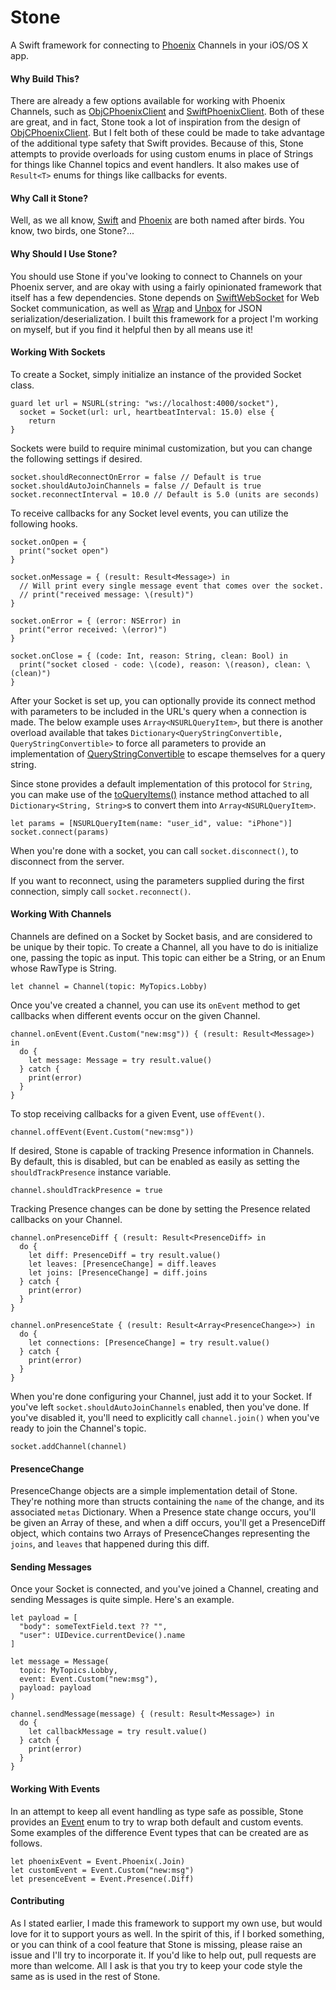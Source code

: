 # Stone

A Swift framework for connecting to [Phoenix](https://www.phoenixframework.org) Channels in your iOS/OS X app.

#### Why Build This?

There are already a few options available for working with Phoenix Channels, such as [ObjCPhoenixClient](https://github.com/livehelpnow/ObjCPhoenixClient) and [SwiftPhoenixClient](https://github.com/davidstump/SwiftPhoenixClient). Both of these are great, and in fact, Stone took a lot of inspiration from the design of [ObjCPhoenixClient](https://github.com/livehelpnow/ObjCPhoenixClient). But I felt both of these could be made to take advantage of the additional type safety that Swift provides. Because of this, Stone attempts to provide overloads for using custom enums in place of Strings for things like Channel topics and event handlers. It also makes use of `Result<T>` enums for things like callbacks for events.

#### Why Call it Stone?

Well, as we all know, [Swift](https://swift.org) and [Phoenix](https://www.phoenixframework.org) are both named after birds. You know, two birds, one Stone?...


#### Why Should I Use Stone?

You should use Stone if you've looking to connect to Channels on your Phoenix server, and are okay with using a fairly opinionated framework that itself has a few dependencies. Stone depends on [SwiftWebSocket](https://github.com/tidwall/SwiftWebSocket) for Web Socket communication, as well as [Wrap](https://github.com/JohnSundell/Wrap/tree/master/Sources) and [Unbox](https://github.com/JohnSundell/Unbox/tree/master/Sources) for JSON serialization/deserialization. I built this framework for a project I'm working on myself, but if you find it helpful then by all means use it!

#### Working With Sockets

To create a Socket, simply initialize an instance of the provided Socket class.

```{swift}
guard let url = NSURL(string: "ws://localhost:4000/socket"),
  socket = Socket(url: url, heartbeatInterval: 15.0) else {
    return
}
```

Sockets were build to require minimal customization, but you can change the following settings if desired.

```{swift}
socket.shouldReconnectOnError = false // Default is true
socket.shouldAutoJoinChannels = false // Default is true
socket.reconnectInterval = 10.0 // Default is 5.0 (units are seconds)
```

To receive callbacks for any Socket level events, you can utilize the following hooks.

```{swift}
socket.onOpen = {
  print("socket open")
}

socket.onMessage = { (result: Result<Message>) in
  // Will print every single message event that comes over the socket.
  // print("received message: \(result)")
}

socket.onError = { (error: NSError) in
  print("error received: \(error)")
}

socket.onClose = { (code: Int, reason: String, clean: Bool) in
  print("socket closed - code: \(code), reason: \(reason), clean: \(clean)")
}
```

After your Socket is set up, you can optionally provide its connect method with parameters to be included in the URL's query when a connection is made. The below example uses `Array<NSURLQueryItem>`, but there is another overload available that takes `Dictionary<QueryStringConvertible, QueryStringConvertible>` to force all parameters to provide an implementation of [QueryStringConvertible](https://github.com/Tethr-Technologies-Inc/Stone/blob/master/Stone/Stone/QueryStringConvertible.swift) to escape themselves for a query string.

Since stone provides a default implementation of this protocol for `String`, you can make use of the [toQueryItems()](https://github.com/Tethr-Technologies-Inc/Stone/blob/master/Stone/Stone/Extensions.swift#L25) instance method attached to all `Dictionary<String, String>`s to convert them into `Array<NSURLQueryItem>`.

```{swift}
let params = [NSURLQueryItem(name: "user_id", value: "iPhone")]
socket.connect(params)
```

When you're done with a socket, you can call `socket.disconnect()`, to disconnect from the server.

If you want to reconnect, using the parameters supplied during the first connection, simply call `socket.reconnect()`.

#### Working With Channels

Channels are defined on a Socket by Socket basis, and are considered to be unique by their topic. To create a Channel, all you have to do is initialize one, passing the topic as input. This topic can either be a String, or an Enum whose RawType is String.

```{swift}
let channel = Channel(topic: MyTopics.Lobby)
```

Once you've created a channel, you can use its `onEvent` method to get callbacks when different events occur on the given Channel.

```{swift}
channel.onEvent(Event.Custom("new:msg")) { (result: Result<Message>) in
  do {
    let message: Message = try result.value()
  } catch {
    print(error)
  }
}
```

To stop receiving callbacks for a given Event, use `offEvent()`.

```{swift}
channel.offEvent(Event.Custom("new:msg"))
```

If desired, Stone is capable of tracking Presence information in Channels. By default, this is disabled, but can be enabled as easily as setting the `shouldTrackPresence` instance variable.

```{swift}
channel.shouldTrackPresence = true
```

Tracking Presence changes can be done by setting the Presence related callbacks on your Channel.

```{swift}
channel.onPresenceDiff { (result: Result<PresenceDiff> in
  do {
    let diff: PresenceDiff = try result.value()
    let leaves: [PresenceChange] = diff.leaves
    let joins: [PresenceChange] = diff.joins
  } catch {
    print(error)
  }
}

channel.onPresenceState { (result: Result<Array<PresenceChange>>) in
  do {
    let connections: [PresenceChange] = try result.value()
  } catch {
    print(error)
  }
}
```

When you're done configuring your Channel, just add it to your Socket. If you've left `socket.shouldAutoJoinChannels` enabled, then you've done. If you've disabled it, you'll need to explicitly call `channel.join()` when you've ready to join the Channel's topic.

```{swift}
socket.addChannel(channel)
```

#### PresenceChange

PresenceChange objects are a simple implementation detail of Stone. They're nothing more than structs containing the `name` of the change, and its associated `metas` Dictionary. When a Presence state change occurs, you'll be given an Array of these, and when a diff occurs, you'll get a PresenceDiff object, which contains two Arrays of PresenceChanges representing the `joins`, and `leaves` that happened during this diff.

#### Sending Messages

Once your Socket is connected, and you've joined a Channel, creating and sending Messages is quite simple. Here's an example.

```{swift}
let payload = [
  "body": someTextField.text ?? "",
  "user": UIDevice.currentDevice().name
]

let message = Message(
  topic: MyTopics.Lobby,
  event: Event.Custom("new:msg"),
  payload: payload
)

channel.sendMessage(message) { (result: Result<Message>) in
  do {
    let callbackMessage = try result.value()
  } catch {
    print(error)
  }
}
```

#### Working With Events

In an attempt to keep all event handling as type safe as possible, Stone provides an [Event](https://github.com/Tethr-Technologies-Inc/Stone/blob/master/Stone/Stone/Event.swift#L43) enum to try to wrap both default and custom events. Some examples of the difference Event types that can be created are as follows.

```{swift}
let phoenixEvent = Event.Phoenix(.Join)
let customEvent = Event.Custom("new:msg")
let presenceEvent = Event.Presence(.Diff)
```

#### Contributing

As I stated earlier, I made this framework to support my own use, but would love for it to support yours as well. In the spirit of this, if I borked something, or you can think of a cool feature that Stone is missing, please raise an issue and I'll try to incorporate it. If you'd like to help out, pull requests are more than welcome. All I ask is that you try to keep your code style the same as is used in the rest of Stone.
